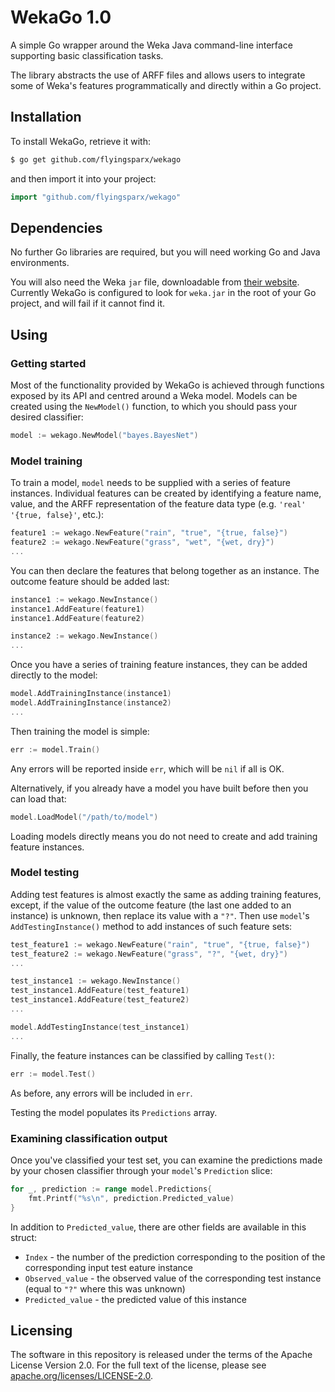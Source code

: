 # WekaGo 1.0

A simple Go wrapper around the Weka Java command-line interface supporting basic classification tasks.

The library abstracts the use of ARFF files and allows users to integrate some of Weka's features programmatically and directly within a Go project.

## Installation

To install WekaGo, retrieve it with:

```bash
$ go get github.com/flyingsparx/wekago
```

and then import it into your project:

```go
import "github.com/flyingsparx/wekago"
```

## Dependencies

No further Go libraries are required, but you will need working Go and Java environments.

You will also need the Weka `jar` file, downloadable from [their website](http://www.cs.waikato.ac.nz/ml/weka). Currently WekaGo is configured to look for `weka.jar` in the root of your Go project, and will fail if it cannot find it.

## Using

### Getting started
Most of the functionality provided by WekaGo is achieved through functions exposed by its API and centred around a Weka model. Models can be created using the `NewModel()` function, to which you should pass your desired classifier:

```go
model := wekago.NewModel("bayes.BayesNet")
```


### Model training
To train a model, `model` needs to be supplied with a series of feature instances. Individual features can be created by identifying a feature name, value, and the ARFF representation of the feature data type (e.g. `'real'` `'{true, false}'`, etc.):

```go
feature1 := wekago.NewFeature("rain", "true", "{true, false}")
feature2 := wekago.NewFeature("grass", "wet", "{wet, dry}")
...
```

You can then declare the features that belong together as an instance. The outcome feature should be added last:

```go
instance1 := wekago.NewInstance()
instance1.AddFeature(feature1)
instance1.AddFeature(feature2)

instance2 := wekago.NewInstance()
...
```

Once you have a series of training feature instances, they can be added directly to the model:

```go
model.AddTrainingInstance(instance1)
model.AddTrainingInstance(instance2)
...
```

Then training the model is simple:
```go
err := model.Train()
```

Any errors will be reported inside `err`, which will be `nil` if all is OK.

Alternatively, if you already have a model you have built before then you can load that:

```go
model.LoadModel("/path/to/model")
```

Loading models directly means you do not need to create and add training feature instances.


### Model testing
Adding test features is almost exactly the same as adding training features, except, if the value of the outcome feature (the last one added to an instance) is unknown, then replace its value with a `"?"`. Then use `model`'s `AddTestingInstance()` method to add instances of such feature sets:

```go
test_feature1 := wekago.NewFeature("rain", "true", "{true, false}")
test_feature2 := wekago.NewFeature("grass", "?", "{wet, dry}")
...

test_instance1 := wekago.NewInstance()
test_instance1.AddFeature(test_feature1)
test_instance1.AddFeature(test_feature2)
...

model.AddTestingInstance(test_instance1)
...
```

Finally, the feature instances can be classified by calling `Test()`:

```go
err := model.Test()
```

As before, any errors will be included in `err`.

Testing the model populates its `Predictions` array.



### Examining classification output
Once you've classified your test set, you can examine the predictions made by your chosen classifier through your `model`'s `Prediction` slice:

```go
for _, prediction := range model.Predictions{
    fmt.Printf("%s\n", prediction.Predicted_value)
}
```

In addition to `Predicted_value`, there are other fields are available in this struct:

* `Index` - the number of the prediction corresponding to the position of the corresponding input test eature instance
* `Observed_value` - the observed value of the corresponding test instance (equal to `"?"` where this was unknown)
* `Predicted_value` - the predicted value of this instance


## Licensing

The software in this repository is released under the terms of the Apache License Version 2.0. For the full text of the license, please see [apache.org/licenses/LICENSE-2.0](http://www.apache.org/licenses/LICENSE-2.0).
